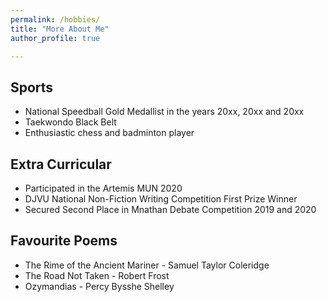 ```yaml
---
permalink: /hobbies/
title: "More About Me"
author_profile: true

---
```


## Sports

* National Speedball Gold Medallist in the years 20xx, 20xx and 20xx
* Taekwondo Black Belt 
* Enthusiastic chess and badminton player


## Extra Curricular

* Participated in the Artemis MUN 2020
* DJVU National Non-Fiction Writing Competition First Prize Winner
* Secured Second Place in Mnathan Debate Competition 2019 and 2020

## Favourite Poems

* The Rime of the Ancient Mariner - Samuel Taylor Coleridge
* The Road Not Taken - Robert Frost
* Ozymandias - Percy Bysshe Shelley
